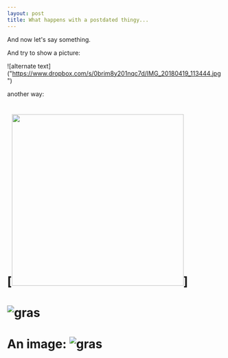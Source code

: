 ```yaml
---
layout: post
title: What happens with a postdated thingy...
---
```

And now let's say something.

And try to show a picture:

![alternate text] ("https://www.dropbox.com/s/0brim8y201nqc7d/IMG_20180419_113444.jpg")

another way:
<p> <src="https://www.dropbox.com/s/0brim8y201nqc7d/IMG_20180419_113444.jpg?dl=0"  style="width: 400px;"/> <p>

# [<img src="https://www.dropbox.com/s/0brim8y201nqc7d/IMG_20180419_113444.jpg?dl=0"  style="width: 400px;"/>]

# ![gras](img/image.jpg)

	

# <p>An image: <img src="img/image.jpg" alt="gras" /></p>




